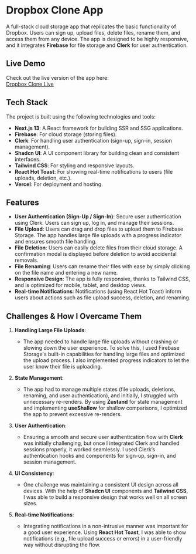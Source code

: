 # Dropbox Clone App

A full-stack cloud storage app that replicates the basic functionality of Dropbox. Users can sign up, upload files, delete files, rename them, and access them from any device. The app is designed to be highly responsive, and it integrates **Firebase** for file storage and **Clerk** for user authentication.

## **Live Demo**

Check out the live version of the app here:  
[Dropbox Clone Live](https://dropbox-clone-chi-five.vercel.app/)

## **Tech Stack**

The project is built using the following technologies and tools:

- **Next.js 13**: A React framework for building SSR and SSG applications.
- **Firebase**: For cloud storage (storing files).
- **Clerk**: For handling user authentication (sign-up, sign-in, session management).
- **Shadcn UI**: A UI component library for building clean and consistent interfaces.
- **Tailwind CSS**: For styling and responsive layouts.
- **React Hot Toast**: For showing real-time notifications to users (file uploads, deletion, etc.).
- **Vercel**: For deployment and hosting.

## **Features**

- **User Authentication (Sign-Up / Sign-In)**: Secure user authentication using Clerk. Users can sign up, log in, and manage their sessions.
- **File Upload**: Users can drag and drop files to upload them to Firebase Storage. The app handles large file uploads with a progress indicator and ensures smooth file handling.
- **File Deletion**: Users can easily delete files from their cloud storage. A confirmation modal is displayed before deletion to avoid accidental removals.
- **File Renaming**: Users can rename their files with ease by simply clicking on the file name and entering a new name.
- **Responsive Design**: The app is fully responsive, thanks to Tailwind CSS, and is optimized for mobile, tablet, and desktop views.
- **Real-time Notifications**: Notifications (using React Hot Toast) inform users about actions such as file upload success, deletion, and renaming.

## **Challenges & How I Overcame Them**

1. **Handling Large File Uploads**:
   - The app needed to handle large file uploads without crashing or slowing down the user experience. To solve this, I used Firebase Storage's built-in capabilities for handling large files and optimized the upload process. I also implemented progress indicators to let the user know their file is uploading.

2. **State Management**:
   - The app had to manage multiple states (file uploads, deletions, renaming, and user authentication), and initially, I struggled with unnecessary re-renders. By using **Zustand** for state management and implementing **useShallow** for shallow comparisons, I optimized the app to prevent excessive re-renders.

3. **User Authentication**:
   - Ensuring a smooth and secure user authentication flow with **Clerk** was initially challenging, but once I integrated Clerk and handled sessions properly, it worked seamlessly. I used Clerk’s authentication hooks and components for sign-up, sign-in, and session management.

4. **UI Consistency**:
   - One challenge was maintaining a consistent UI design across all devices. With the help of **Shadcn UI** components and **Tailwind CSS**, I was able to build a responsive design that works well on all screen sizes.

5. **Real-time Notifications**:
   - Integrating notifications in a non-intrusive manner was important for a good user experience. Using **React Hot Toast**, I was able to show notifications (e.g., file upload success or errors) in a user-friendly way without disrupting the flow.


